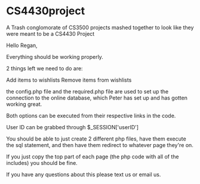# CS4430project
A Trash conglomorate of CS3500 projects mashed together to look like they were meant to be a CS4430 Project



Hello Regan,

Everything should be working properly. 

2 things left we need to do are:

Add items to wishlists
Remove items from wishlists

the config.php file and the required.php file are used to set up the connection to the online database, which Peter has set up and has gotten working great.


Both options can be executed from their respective links in the code.

User ID can be grabbed through $_SESSION['userID']


You should be able to just create 2 different php files, have them execute the sql statement, and then have them redirect to whatever page they're on.

If you just copy the top part of each page (the php code with all of the includes) you should be fine. 

If you have any questions about this please text us or email us.
